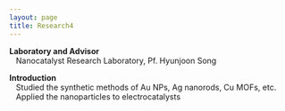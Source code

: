 ```yaml
---
layout: page
title: Research4
---
```


<p style="clear:left;">
  
  <strong>Laboratory and Advisor</strong><br>
  &nbsp;&nbsp;&nbsp;Nanocatalyst Research Laboratory, Pf. Hyunjoon Song<br>

  <strong>Introduction</strong><br>
  &nbsp;&nbsp;&nbsp;Studied the synthetic methods of Au NPs, Ag nanorods, Cu MOFs, etc.<br>
  &nbsp;&nbsp;&nbsp;Applied the nanoparticles to electrocatalysts
  <br>

</p>
